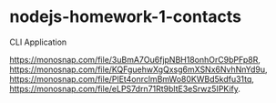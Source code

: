 # nodejs-homework-1-contacts

CLI Application

https://monosnap.com/file/3uBmA7Ou6fjpNBH18onhOrC9bPFp8R,
https://monosnap.com/file/KQFguehwXgQxsg6mXSNx6NvhNnYd9u,
https://monosnap.com/file/PlEt4onrclmBmWo80KWBd5kdfu31tq,
https://monosnap.com/file/eLPS7drn71Rt9bltE3eSrwz5IPKify.
